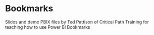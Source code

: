 # Bookmarks
Slides and demo PBIX files by Ted Pattison of Critical Path Training for teaching how to use Power BI Bookmarks
